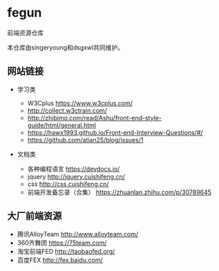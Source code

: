 # fegun
前端资源仓库

本仓库由singeryoung和dsgxwl共同维护。

## 网站链接
- 学习类
  - W3Cplus https://www.w3cplus.com/
  - http://collect.w3ctrain.com/
  - http://zhibimo.com/read/Ashu/front-end-style-guide/html/general.html
  - https://hawx1993.github.io/Front-end-Interview-Questions/#/
  - https://github.com/atian25/blog/issues/1

- 文档类
  - 各种编程语言 https://devdocs.io/
  - jquery http://jquery.cuishifeng.cn/
  - css http://css.cuishifeng.cn/
  - 前端开发备忘录（合集） https://zhuanlan.zhihu.com/p/30789645

## 大厂前端资源
- 腾讯AlloyTeam http://www.alloyteam.com/
- 360齐舞团 https://75team.com/
- 淘宝前端FED http://taobaofed.org/
- 百度FEX http://fex.baidu.com/
